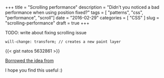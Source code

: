 +++
title = "Scrolling performance"
description = "Didn't you noticed a bad performance when using position fixed?"
tags = [ "patterns", "css", "performance", "scroll"]
date = "2016-02-29"
categories = [
  "CSS"
]
slug = "scrolling-performance"
draft = true
+++

TODO: write about fixing scrolling issue

    will-change: transform; // creates a new paint layer

{{< gist natos 5632861 >}}

[Borrowed the idea from](http://fourkitchens.com/blog/article/fix-scrolling-performance-css-will-change-property)

I hope you find this useful :)